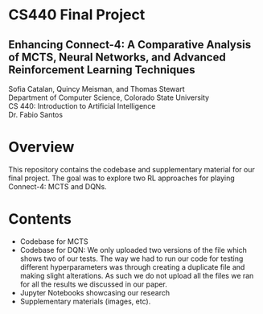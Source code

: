 # CS440 Final Project
## Enhancing Connect-4: A Comparative Analysis of MCTS, Neural Networks, and Advanced Reinforcement Learning Techniques

Sofia Catalan, Quincy Meisman, and Thomas Stewart \
Department of Computer Science, Colorado State University \
CS 440: Introduction to Artificial Intelligence \
Dr. Fabio Santos

# Overview
This repository contains the codebase and supplementary material for our final project. The goal was to explore two RL approaches for playing Connect-4: MCTS and DQNs.

# Contents
- Codebase for MCTS 
- Codebase for DQN: We only uploaded two versions of the file which shows two of our tests. The way we had to run our code for testing different hyperparameters was through creating a duplicate file and making slight alterations. As such we do not upload all the files we ran for all the results we discussed in our paper.
- Jupyter Notebooks showcasing our research
- Supplementary materials (images, etc).
